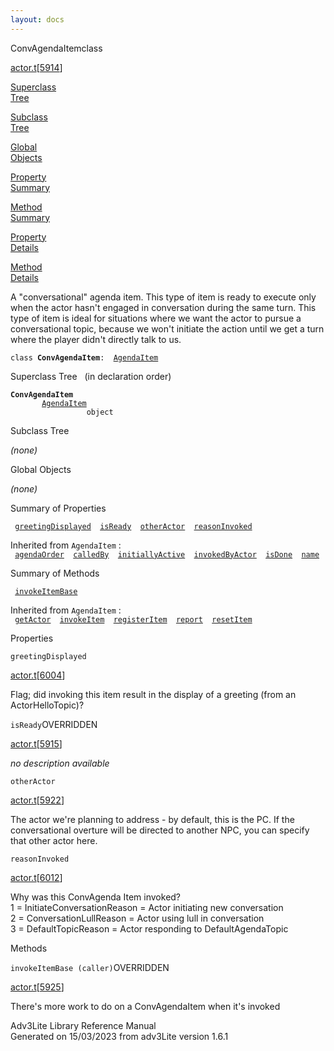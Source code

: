 ```yaml
---
layout: docs
---
```

<span class="title">ConvAgendaItem</span><span class="type">class</span>

[actor.t](../file/actor.t.html)\[[5914](../source/actor.t.html#5914)\]

[Superclass  
Tree](#_SuperClassTree_)

[Subclass  
Tree](#_SubClassTree_)

[Global  
Objects](#_ObjectSummary_)

[Property  
Summary](#_PropSummary_)

[Method  
Summary](#_MethodSummary_)

[Property  
Details](#_Properties_)

[Method  
Details](#_Methods_)

<div class="fdesc">

A "conversational" agenda item. This type of item is ready to execute
only when the actor hasn't engaged in conversation during the same turn.
This type of item is ideal for situations where we want the actor to
pursue a conversational topic, because we won't initiate the action
until we get a turn where the player didn't directly talk to us.

`class `**`ConvAgendaItem`**` :   `[`AgendaItem`](../object/AgendaItem.html)

</div>

<span id="_SuperClassTree_"></span>

<div class="mjhd">

<span class="hdln">Superclass Tree</span>   (in declaration order)

</div>

**`ConvAgendaItem`**  
`         `[`AgendaItem`](../object/AgendaItem.html)  
`                 object`  
<span id="_SubClassTree_"></span>

<div class="mjhd">

<span class="hdln">Subclass Tree</span>  

</div>

*(none)* <span id="_ObjectSummary_"></span>

<div class="mjhd">

<span class="hdln">Global Objects</span>  

</div>

*(none)* <span id="_PropSummary_"></span>

<div class="mjhd">

<span class="hdln">Summary of Properties</span>  

</div>

` `[`greetingDisplayed`](#greetingDisplayed)`  `[`isReady`](#isReady)`  `[`otherActor`](#otherActor)`  `[`reasonInvoked`](#reasonInvoked)`  `

Inherited from `AgendaItem` :  
` `[`agendaOrder`](../object/AgendaItem.html#agendaOrder)`  `[`calledBy`](../object/AgendaItem.html#calledBy)`  `[`initiallyActive`](../object/AgendaItem.html#initiallyActive)`  `[`invokedByActor`](../object/AgendaItem.html#invokedByActor)`  `[`isDone`](../object/AgendaItem.html#isDone)`  `[`name`](../object/AgendaItem.html#name)`  `

<span id="_MethodSummary_"></span>

<div class="mjhd">

<span class="hdln">Summary of Methods</span>  

</div>

` `[`invokeItemBase`](#invokeItemBase)`  `

Inherited from `AgendaItem` :  
` `[`getActor`](../object/AgendaItem.html#getActor)`  `[`invokeItem`](../object/AgendaItem.html#invokeItem)`  `[`registerItem`](../object/AgendaItem.html#registerItem)`  `[`report`](../object/AgendaItem.html#report)`  `[`resetItem`](../object/AgendaItem.html#resetItem)`  `

<span id="_Properties_"></span>

<div class="mjhd">

<span class="hdln">Properties</span>  

</div>

<span id="greetingDisplayed"></span>

`greetingDisplayed`

[actor.t](../file/actor.t.html)\[[6004](../source/actor.t.html#6004)\]

<div class="desc">

Flag; did invoking this item result in the display of a greeting (from
an ActorHelloTopic)?

</div>

<span id="isReady"></span>

`isReady`<span class="rem">OVERRIDDEN</span>

[actor.t](../file/actor.t.html)\[[5915](../source/actor.t.html#5915)\]

<div class="desc">

*no description available*

</div>

<span id="otherActor"></span>

`otherActor`

[actor.t](../file/actor.t.html)\[[5922](../source/actor.t.html#5922)\]

<div class="desc">

The actor we're planning to address - by default, this is the PC. If the
conversational overture will be directed to another NPC, you can specify
that other actor here.

</div>

<span id="reasonInvoked"></span>

`reasonInvoked`

[actor.t](../file/actor.t.html)\[[6012](../source/actor.t.html#6012)\]

<div class="desc">

Why was this ConvAgenda Item invoked?  
1 = InitiateConversationReason = Actor initiating new conversation  
2 = ConversationLullReason = Actor using lull in conversation  
3 = DefaultTopicReason = Actor responding to DefaultAgendaTopic

</div>

<span id="_Methods_"></span>

<div class="mjhd">

<span class="hdln">Methods</span>  

</div>

<span id="invokeItemBase"></span>

`invokeItemBase (caller)`<span class="rem">OVERRIDDEN</span>

[actor.t](../file/actor.t.html)\[[5925](../source/actor.t.html#5925)\]

<div class="desc">

There's more work to do on a ConvAgendaItem when it's invoked

</div>

<div class="ftr">

Adv3Lite Library Reference Manual  
Generated on 15/03/2023 from adv3Lite version 1.6.1

</div>
